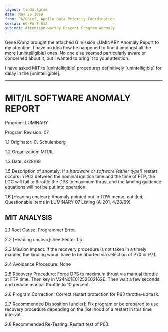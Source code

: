 ```yaml
---
layout: tindallgram
date: May 26 1969
from: PA/Chief, Apollo Data Priority Coordination
serial: 69-PA-T-81A
subject: Attention-worthy Descent Program Anomaly
---
```


Gene Kranz brought the attached G mission LUMINARY Anomaly Report
to my attention. I have no idea how he happened to find it amongst
all the more [unintelligible] ones. No one else seemed particularly
aware or concerned about it, but I wanted to bring it to your attention.

I have asked MIT to [unintelliglble] procedures definitively
[unintelligible] for delay in the [unintelligible].

* * *

# MIT/IL SOFTWARE ANOMALY REPORT

Program: LUMINARY

Program Revision: 07

1.1 Originator: C. Schulenberg

1.2 Organization: MIT/IL

1.3 Date: 4/28/69

1.5 Description of anomaly: If a *hardware _or_ software (either type!)* restart occurs in P63 between the nominal ignition time and the time of FTP, 
the LGC will fail to throttle the DPS to maximum thrust and the landing guidance
equations will not be put into operation.

1.6 [Heading unclear]: Anomaly pointed out in TRW memo, entitled, Questionable Items in LUMINARY 07
Listing (A-201, 4/28/69)

## MIT ANALYSIS

2.1 Root Cause: Programmer Error.

2.2 [Heading unclear]: See Sector 1.5

2.3 Mission Impact: If the recovery procedure is not taken in a timely manner, the landing woudl have
to be aborted via selection of P70 or P71.

2.4 Avoidance Procedure: None

2.5 Recovery Procedure: Force DPS to maximum thrust via manual throttle at FTP time. Then key in
V24N01E01252E02162E. Then wait a few seconds and reduce manual
throttle to 10 percent.

2.6 Program Correction: Correct restart protection for P63 throttle-up task.

2.7 Recommended Disposition [uncler]: Fix program or be prepared to use recovery procedure depending on the likelihood
of a restart in this time interval.

2.8 Recommended Re-Testing: Restart test of P63.

